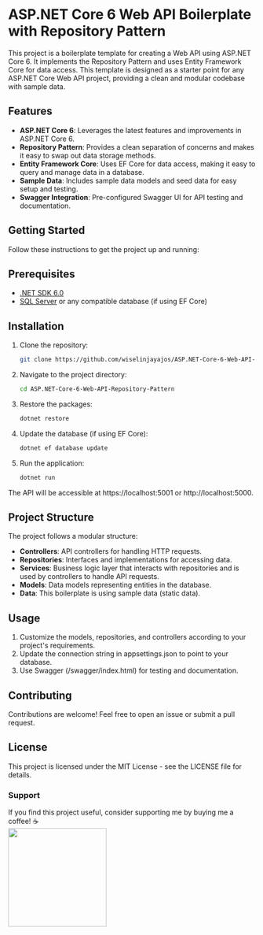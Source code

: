 # ASP.NET Core 6 Web API Boilerplate with Repository Pattern

This project is a boilerplate template for creating a Web API using ASP.NET Core 6. It implements the Repository Pattern and uses Entity Framework Core for data access. This template is designed as a starter point for any ASP.NET Core Web API project, providing a clean and modular codebase with sample data.

## Features
- **ASP.NET Core 6**: Leverages the latest features and improvements in ASP.NET Core 6.
- **Repository Pattern**: Provides a clean separation of concerns and makes it easy to swap out data storage methods.
- **Entity Framework Core**: Uses EF Core for data access, making it easy to query and manage data in a database.
- **Sample Data**: Includes sample data models and seed data for easy setup and testing.
- **Swagger Integration**: Pre-configured Swagger UI for API testing and documentation.

## Getting Started
Follow these instructions to get the project up and running:

## Prerequisites
- [.NET SDK 6.0](https://dotnet.microsoft.com/download/dotnet/6.0)
- [SQL Server](https://www.microsoft.com/en-us/sql-server) or any compatible database (if using EF Core)

## Installation
1. Clone the repository:
   ```bash
   git clone https://github.com/wiselinjayajos/ASP.NET-Core-6-Web-API-Repository-Pattern.git

2. Navigate to the project directory:
   ```bash
   cd ASP.NET-Core-6-Web-API-Repository-Pattern

3. Restore the packages:
   ```bash
   dotnet restore

4. Update the database (if using EF Core):
   ```bash
   dotnet ef database update

5. Run the application:
   ```bash
   dotnet run
   
The API will be accessible at https://localhost:5001 or http://localhost:5000.

## Project Structure
The project follows a modular structure:

- **Controllers**: API controllers for handling HTTP requests.
- **Repositories**: Interfaces and implementations for accessing data.
- **Services**: Business logic layer that interacts with repositories and is used by controllers to handle API requests.
- **Models**: Data models representing entities in the database.
- **Data**: This boilerplate is using sample data (static data).

## Usage
1. Customize the models, repositories, and controllers according to your project's requirements.
2. Update the connection string in appsettings.json to point to your database.
3. Use Swagger (/swagger/index.html) for testing and documentation.

## Contributing
Contributions are welcome! Feel free to open an issue or submit a pull request.

## License
This project is licensed under the MIT License - see the LICENSE file for details.

### Support
If you find this project useful, consider supporting me by buying me a coffee! ☕  
[<img src="https://cdn.buymeacoffee.com/buttons/v2/default-yellow.png" width="200">](https://www.buymeacoffee.com/wiselinjayjayajos)


